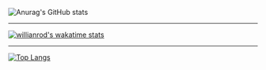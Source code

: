 <!--
### Hi there 👋

## Working hard to become a qualified front-end engineer.


**yixuxiMQ/yixuxiMQ** is a ✨ _special_ ✨ repository because its `README.md` (this file) appears on your GitHub profile.

Here are some ideas to get you started:

- 🔭 I’m currently working on ...
- 🌱 I’m currently learning ...
- 👯 I’m looking to collaborate on ...
- 🤔 I’m looking for help with ...
- 💬 Ask me about ...
- 📫 How to reach me: ...
- 😄 Pronouns: ...
- ⚡ Fun fact: ...
-->

![Anurag's GitHub stats](https://github-readme-stats.vercel.app/api?username=yixuxiMQ&show_icons=true&locale=cn&theme=buefy)
<hr />

[![willianrod's wakatime stats](https://github-readme-stats.vercel.app/api/wakatime?username=yixuxi&theme=buefy)](https://github.com/yixuxiMQ/github-readme-stats)
<hr />

[![Top Langs](https://github-readme-stats.vercel.app/api/top-langs/?username=yixuxiMQ&exclude_repo=github-readme-stats,yixuxiMQ.github.io&theme=buefy)](https://github.com/yixuxiMQ/github-readme-stats)


